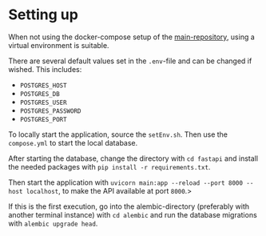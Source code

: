# Setting up

When not using the docker-compose setup of the [main-repository](https://github.com/vktrrdk/nextflowAnalysis), using a virtual environment is suitable.

There are several default values set in the `.env`-file and can be changed if wished. This includes:
- `POSTGRES_HOST`
- `POSTGRES_DB`
- `POSTGRES_USER`
- `POSTGRES_PASSWORD`
- `POSTGRES_PORT`


To locally start the application, source the `setEnv.sh`.
Then use the `compose.yml` to start the local database.

After starting the database, change the directory with `cd fastapi` and install the needed packages with `pip install -r requirements.txt`.

Then start the application with `uvicorn main:app --reload --port 8000 --host localhost`, to make the API available at port `8000`.>

If this is the first execution, go into the alembic-directory (preferably with another terminal instance) with `cd alembic` and run the database migrations with `alembic upgrade head`.

